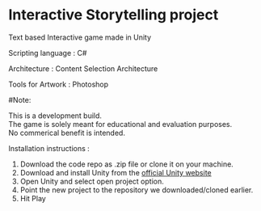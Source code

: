 # Interactive Storytelling project
<p>Text based Interactive game made in Unity</p>
<p>Scripting language : C#</p>
<p>Architecture       : Content Selection Architecture</p>
<p>Tools for Artwork  : Photoshop</p>

#Note: 
<p>This is a development build. 
<br>The game is solely meant for educational and evaluation purposes. 
<br>No commerical benefit is intended.</p>

Installation instructions : 

1. Download the code repo as .zip file or clone it on your machine.
2. Download and install Unity from the [official Unity website](https://unity3d.com/get-unity)
3. Open Unity and select open project option.
4. Point the new project to the repository we downloaded/cloned earlier.
5. Hit Play




